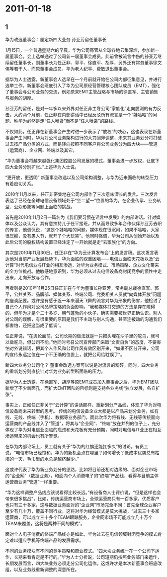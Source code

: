 # 2011-01-18

## 1

华为改选董事会：厘定新四大业务 孙亚芳留任董事长


1月15日，一个普通星期六的早晨，华为公司高管从全球各地云集深圳，参加新一届董事会。会上选举通过了公司新一届董事会成员，此前曾被流言中伤的孙亚芳继续留任董事长，副董事长为任正非、郭平、徐直军、胡厚，另外还有常务董事徐文伟等若干人，而原董事会成员、华为老人纪平、费敏退出董事会。

据华为人士透露，新董事会人选早在一个月前就开始在公司内部征集意见，并进行选举工作。新董事会班底引入了华为公司原经营管理核心团队成员（EMT），强化了董事会与公司业务的交流，例如原来EMT主管战略与市场的徐直军、主管销售与服务的胡厚。

孙亚芳的留任，是对一年多以来外界对任正非主导公司“家族化”走向臆测的有力反击。大约两个月前，任正非在内部讲话中已经反驳所有流言是一个“娃哈哈”的问题，称华为必然是走“任人唯贤”而不是“任人唯亲”的路线。

不仅如此，任正非在新董事会产生时进一步表示了“放权”的决心，这也表现在新董事会产生同时，华为对公司业务架构进行的大刀阔斧调整，未来其业务划分将打破过去按产品分类的方式，而是转向按照不同客户将公司业务分为四大块――管道（运营商）、企业网、终端以及其它。

“华为董事会将越来越强化集团控股公司发展的模式，董事会进一步放权，让底下四大业务分别扩张。”上述华为人士说。

“更开放，更透明” 新董事会改选以及公司架构调整，与华为近来面临的转型压力有着密切关系。

2010年11月以来，任正非密集地在公司内部作了三次意味深长的发言。三次发言表达了已经在全球电信设备领域处于“坐二望一”位置的华为，在企业传承、业务转型、公众形象等问题上面临的挑战。

首先是2010年11月2日一篇名为《我们要习惯在谣言中发展》的内部讲话。针对媒体以及公众认为，其有意扶持儿子任平接班，并从而导致多年合作伙伴孙亚芳去职的传言，他调侃说，“这是个娃哈哈的问题，媒体现在很沉闷，如果不哈哈，大家很压抑，没有愚人节，就开了个大玩笑”。他同时强调，华为公司从创始开始以及此后公司的股权结构设置已经注定了一开始就是走“去家族化”的方向。

其次是2010年11月30日，任正非在“华为云计算发布会”上的发言稿。这次发言表达他对当前产业发展趋势下，华为面临的双重困境――电信业面临天花板以及“云计算”时代电信业与IT业的相互渗透，对华为业务模式、市场策略、企业文化带来的全方位挑战。他敏感地意识到，华为必须从过去电信设备商封闭竞争的惯性中走出来，走向开放与合作。

再者则是2010年11月25日任正非在与华为董事长孙亚芳，常务副总裁徐直军、郭平，公共关系、品牌部、媒体关系、终端公司、党委相关人员就“向媒体开放”问题的座谈纪要。或许是有感于近一年来漫天飞舞的流言对华为形象的伤害，他检讨了自己个人作风对公司品牌策略的负面影响，“我和媒体打交道的方法是存在障碍的，但华为才是个二十多岁、朝气蓬勃的小伙子，确实需要被世界正确认识。别人对公司的误解，有很重要的原因是我们不主动与别人沟通，甚至连被动的沟通我们都害怕，还把这当成了低调”。

任正非说，“在舆论面前，公司长期的做法就是一只把头埋在沙子里的鸵鸟，我可以做鸵鸟，但公司不能。”他同时号召公司宣传部门采取“文责自负”的态度，不要害怕对外说错话，把其个人作风和公司作风有效区别开来，“如果不区分开来，公司的宣传永远定位在一个不正确的位置上，就把公司给耽误了”。

新四大业务分公司化？ 董事会改选方案可以说是对流言的粉碎，同时，四大业务的重新划分则直接针对华为业务转型所面临的压力。

据华为人士透露，在徐直军、胡厚等原EMT成员加入董事会之后，华为EMT团队新增了不少新面孔，而扩大EMT团队的目标则是支持各业务线“独立发展，各自扩张”。

事实上，正如任正非关于“云计算”的讲话那样，重新划分产品线，体现了华为对电信设备商未来转型的思考。 传统的电信设备企业大都是以产品来划分业务，如有线、无线、终端（手机）、数据等业务部门，而此次华为将有线、无线等传统面向运营商的产品线并入了“管道”，将其与“企业网”、“终端”放在并列的位子上，充分体现了华为对电信业面临的瓶颈和天花板有充分预期，同时对电信与IT业正在相互渗透带来的机会也有所警觉。

在华为内部论坛上，员工就有关于“华为的红旗还能扛多久”的讨论。有员工说，“电信市场已经饱和，华为的新机会点在哪里？如何增长？低成本优势总有枯竭的一天，毛巾里的水总是越挤越少。”

这或许代表了华为新业务划分的思路，比如将目前还相对边缘的、面对企业市场的“企业网”（数据业务），和面向个人消费电子的“终端”产品线，看得与目前主体运营商业务“管道”一样重要。

“华为这样调整产品线应该说看得比较长远。”有设备商人士评价说，“但是这样也会带来很多挑战”，比如，传统运营商市场上，全球运营商只有一百多家，优质客户也只有三十多家，这与数据业务面对的“企业网”市场完全不同：首先全球企业客户至少有几十万，覆盖不同行业，这将对华为经营模式是莫大挑战，“过去三十多家运营商，可以成立三十多个TEAM跟踪服务，企业网市场不可能成立几十万个TEAM来覆盖，这将是两种不同的模式”。

面对个人电子消费的终端产品线亦是如此，华为过去在电信领域封闭竞争的模式肯定难以适应手机等终端产品的发展需求。

不同的业务模块有不同的竞争策略和商业模式。“四大块业务统一在一个公司下运作，长期来看肯定是不行的。”华为人士分析说，公司短期仍按照业务部门来运作，长期发展而言，四大块业务必须走分公司化运作。这或许才是本次新董事会班底改组，以及业务线重新调整的深意所在。




